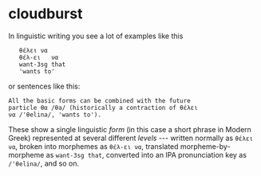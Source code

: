 # cloudburst

In linguistic writing you see a lot of examples like this

       θέλει να
       θέλ-ει   να
       want-3sg that
       'wants to'
    
or sentences like this:

    All the basic forms can be combined with the future 
    particle θα /θa/ (historically a contraction of θέλει 
    να /'θelina/, 'wants to'). 
    
These show a single linguistic *form* (in this case a short phrase in Modern Greek) 
represented at several different *levels* --- written normally as `θέλει να`, 
broken into morphemes as `θέλ-ει να`, translated morpheme-by-morpheme as `want-3sg that`, 
converted into an IPA pronunciation key as `/'θelina/`, and so on.
